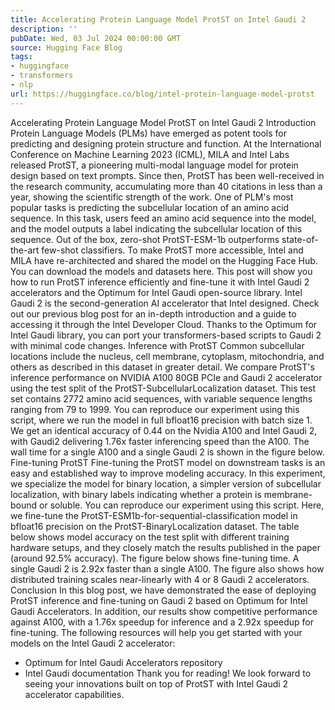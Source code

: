 ```yaml
---
title: Accelerating Protein Language Model ProtST on Intel Gaudi 2
description: ''
pubDate: Wed, 03 Jul 2024 00:00:00 GMT
source: Hugging Face Blog
tags:
- huggingface
- transformers
- nlp
url: https://huggingface.co/blog/intel-protein-language-model-protst
---
```


Accelerating Protein Language Model ProtST on Intel Gaudi 2
Introduction
Protein Language Models (PLMs) have emerged as potent tools for predicting and designing protein structure and function. At the International Conference on Machine Learning 2023 (ICML), MILA and Intel Labs released ProtST, a pioneering multi-modal language model for protein design based on text prompts. Since then, ProtST has been well-received in the research community, accumulating more than 40 citations in less than a year, showing the scientific strength of the work.
One of PLM's most popular tasks is predicting the subcellular location of an amino acid sequence. In this task, users feed an amino acid sequence into the model, and the model outputs a label indicating the subcellular location of this sequence. Out of the box, zero-shot ProtST-ESM-1b outperforms state-of-the-art few-shot classifiers.
To make ProtST more accessible, Intel and MILA have re-architected and shared the model on the Hugging Face Hub. You can download the models and datasets here.
This post will show you how to run ProtST inference efficiently and fine-tune it with Intel Gaudi 2 accelerators and the Optimum for Intel Gaudi open-source library. Intel Gaudi 2 is the second-generation AI accelerator that Intel designed. Check out our previous blog post for an in-depth introduction and a guide to accessing it through the Intel Developer Cloud. Thanks to the Optimum for Intel Gaudi library, you can port your transformers-based scripts to Gaudi 2 with minimal code changes.
Inference with ProtST
Common subcellular locations include the nucleus, cell membrane, cytoplasm, mitochondria, and others as described in this dataset in greater detail.
We compare ProtST's inference performance on NVIDIA A100 80GB PCIe and Gaudi 2 accelerator using the test split of the ProtST-SubcellularLocalization dataset. This test set contains 2772 amino acid sequences, with variable sequence lengths ranging from 79 to 1999.
You can reproduce our experiment using this script, where we run the model in full bfloat16 precision with batch size 1. We get an identical accuracy of 0.44 on the Nvidia A100 and Intel Gaudi 2, with Gaudi2 delivering 1.76x faster inferencing speed than the A100. The wall time for a single A100 and a single Gaudi 2 is shown in the figure below.
Fine-tuning ProtST
Fine-tuning the ProtST model on downstream tasks is an easy and established way to improve modeling accuracy. In this experiment, we specialize the model for binary location, a simpler version of subcellular localization, with binary labels indicating whether a protein is membrane-bound or soluble.
You can reproduce our experiment using this script. Here, we fine-tune the ProtST-ESM1b-for-sequential-classification model in bfloat16 precision on the ProtST-BinaryLocalization dataset. The table below shows model accuracy on the test split with different training hardware setups, and they closely match the results published in the paper (around 92.5% accuracy).
The figure below shows fine-tuning time. A single Gaudi 2 is 2.92x faster than a single A100. The figure also shows how distributed training scales near-linearly with 4 or 8 Gaudi 2 accelerators.
Conclusion
In this blog post, we have demonstrated the ease of deploying ProtST inference and fine-tuning on Gaudi 2 based on Optimum for Intel Gaudi Accelerators. In addition, our results show competitive performance against A100, with a 1.76x speedup for inference and a 2.92x speedup for fine-tuning. The following resources will help you get started with your models on the Intel Gaudi 2 accelerator:
- Optimum for Intel Gaudi Accelerators repository
- Intel Gaudi documentation
Thank you for reading! We look forward to seeing your innovations built on top of ProtST with Intel Gaudi 2 accelerator capabilities.